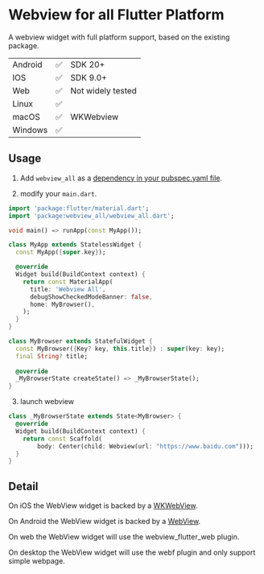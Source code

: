 # Webview for all Flutter Platform

A webview widget with full platform support, based on the existing package.  

|          |       |     |
| -------- | ------- | ---- |
| Android  | ✅     |SDK 20+|
| IOS  | ✅     |SDK 9.0+|
| Web  | ✅     |Not widely tested|
| Linux    | ✅    | |
| macOS    | ✅     |  WKWebview |
| Windows  | ✅    | |

## Usage  

1. Add `webview_all` as a [dependency in your pubspec.yaml file](https://pub.dev/packages/webview_all/install).  

2. modify your `main.dart`.  

```dart
import 'package:flutter/material.dart';
import 'package:webview_all/webview_all.dart';

void main() => runApp(const MyApp());

class MyApp extends StatelessWidget {
  const MyApp({super.key});

  @override
  Widget build(BuildContext context) {
    return const MaterialApp(
      title: 'Webview All',
      debugShowCheckedModeBanner: false,
      home: MyBrowser(),
    );
  }
}

class MyBrowser extends StatefulWidget {
  const MyBrowser({Key? key, this.title}) : super(key: key);
  final String? title;
  
  @override
  _MyBrowserState createState() => _MyBrowserState();
}
```   

3. launch webview  

```dart  
class _MyBrowserState extends State<MyBrowser> {
  @override
  Widget build(BuildContext context) {
    return const Scaffold(
        body: Center(child: Webview(url: "https://www.baidu.com")));
  }
}
```  

## Detail  

On iOS the WebView widget is backed by a [WKWebView](https://developer.apple.com/documentation/webkit/wkwebview).  

On Android the WebView widget is backed by a [WebView](https://developer.android.com/reference/android/webkit/WebView).  

On web the WebView widget will use the webview_flutter_web plugin.   

On desktop the WebView widget will use the webf plugin and only support simple webpage.  
